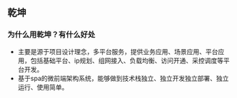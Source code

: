  ## 乾坤

 ### 为什么用乾坤？有什么好处

* 主要是源于项目设计理念，多平台服务，提供业务应用、场景应用、平台应用，包括基础平台、ip规划、组网接入、负载均衡、访问开通、采控调度等平台开发。
* 基于spa的微前端架构系统，能够做到技术栈独立、独立开发独立部署、独立运行、使用简单。